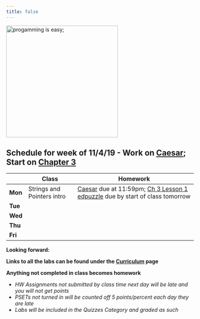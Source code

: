 ```yaml
---
title: false
---
```


<!-- # Hello, world! -->

<img src="https://i.pinimg.com/originals/de/f5/2f/def52fe41d695d8feebd2cdc194da929.png" alt="progamming is easy;" height="300">

## Schedule for week of 11/4/19 - Work on [Caesar](https://docs.cs50.net/2019/ap/problems/caesar/caesar.html); Start on [Chapter 3](curriculum/3)

  |       |Class                  |Homework   |
  |-------|---------              |---------  |
  |**Mon**|Strings and Pointers intro|[Caesar](https://docs.cs50.net/2019/ap/problems/caesar/caesar.html) due at 11:59pm; [Ch 3 Lesson 1 edpuzzle](https://edpuzzle.com/assignments/5dc0586d59164740b29e0e3c/watch) due by start of class tomorrow|
  |**Tue**||   |
  |**Wed**|     |   |
  |**Thu**|           |           |
  |**Fri**|                       |           |

**Looking forward:** 

**Links to all the labs can be found under the [Curriculum](/curriculum/index.md) page**

**Anything not completed in class becomes homework**
  - *HW Assignments not submitted by class time next day will be late and you will not get points*
  - *PSETs not turned in will be counted off 5 points/percent each day they are late*
  - *Labs will be included in the Quizzes Category and graded as such*

<!-- This is CS50 AP, Harvard University's introduction to the intellectual enterprises of computer science and the art of programming for students in high school, which satisfies the College Board's AP CS Principles curriculum framework.

<iframe src="https://www.youtube.com/embed/tZxLMIk_SaY?playlist=GAB6Gm7pTTA"></iframe> -->
